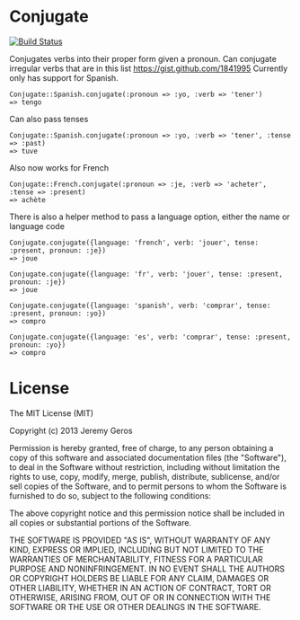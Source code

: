 Conjugate
=========
[![Build Status](https://travis-ci.org/JeremyGeros/Conjugate.png?branch=master)](https://travis-ci.org/JeremyGeros/Conjugate)

Conjugates verbs into their proper form given a pronoun. Can conjugate irregular verbs that are in this list https://gist.github.com/1841995
Currently only has support for Spanish.

```
Conjugate::Spanish.conjugate(:pronoun => :yo, :verb => 'tener')
=> tengo
```
Can also pass tenses

```
Conjugate::Spanish.conjugate(:pronoun => :yo, :verb => 'tener', :tense => :past)
=> tuve
```

Also now works for French 

```
Conjugate::French.conjugate(:pronoun => :je, :verb => 'acheter', :tense => :present)
=> achète
```

There is also a helper method to pass a language option, either the name or language code
```
Conjugate.conjugate({language: 'french', verb: 'jouer', tense: :present, pronoun: :je})
=> joue

Conjugate.conjugate({language: 'fr', verb: 'jouer', tense: :present, pronoun: :je})
=> joue

Conjugate.conjugate({language: 'spanish', verb: 'comprar', tense: :present, pronoun: :yo})
=> compro

Conjugate.conjugate({language: 'es', verb: 'comprar', tense: :present, pronoun: :yo})
=> compro
```

License
=======

The MIT License (MIT)

Copyright (c) 2013 Jeremy Geros

Permission is hereby granted, free of charge, to any person obtaining a copy of
this software and associated documentation files (the "Software"), to deal in
the Software without restriction, including without limitation the rights to
use, copy, modify, merge, publish, distribute, sublicense, and/or sell copies of
the Software, and to permit persons to whom the Software is furnished to do so,
subject to the following conditions:

The above copyright notice and this permission notice shall be included in all
copies or substantial portions of the Software.

THE SOFTWARE IS PROVIDED "AS IS", WITHOUT WARRANTY OF ANY KIND, EXPRESS OR
IMPLIED, INCLUDING BUT NOT LIMITED TO THE WARRANTIES OF MERCHANTABILITY, FITNESS
FOR A PARTICULAR PURPOSE AND NONINFRINGEMENT. IN NO EVENT SHALL THE AUTHORS OR
COPYRIGHT HOLDERS BE LIABLE FOR ANY CLAIM, DAMAGES OR OTHER LIABILITY, WHETHER
IN AN ACTION OF CONTRACT, TORT OR OTHERWISE, ARISING FROM, OUT OF OR IN
CONNECTION WITH THE SOFTWARE OR THE USE OR OTHER DEALINGS IN THE SOFTWARE.

        
          
